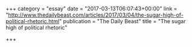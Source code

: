 +++
category = "essay"
date = "2017-03-13T06:07:43+00:00"
link = "http://www.thedailybeast.com/articles/2017/03/04/the-sugar-high-of-political-rhetoric.html"
publication = "The Daily Beast"
title = "The sugar high of political rhetoric"

+++

